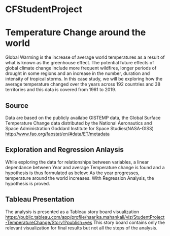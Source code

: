 # CFStudentProject

# Temperature Change around the world
Global Warming is the increase of average world temperatures as a result of what is known as the greenhouse effect.
The potential future effects of global climate change include more frequent wildfires, longer periods of drought in some regions and an increase in the number, duration and intensity of tropical storms.
In this case study, we will be exploring how the average temperature changed over the years across 192 countries and 38 territories and this data is covered from 1961 to 2019.

## Source
Data are based on the publicly availabe GISTEMP data, the Global Surface Temperature Change data distributed by the National Aeronautics and Space Administration Goddard Institute for Space Studies(NASA-GISS)
http://www.fao.org/faostat/en/#data/ET/metadata

## Exploration and Regression Anlaysis
While exploring the data for relationships between variables, a linear dependance between Year and average Temperature change is found and a hypothesis is thus formulated as below:
As the year progresses, temperature around the world increases.
With Regression Analysis, the hypothesis is proved.

## Tableau Presentation
The analysis is presented as a Tableau story board visualization 
https://public.tableau.com/app/profile/haarika.mahankali/viz/StudentProject-TemperatureChange/Story1?publish=yes
This story board contains only the relevant visualization for final results but not all the steps of the analysis.
